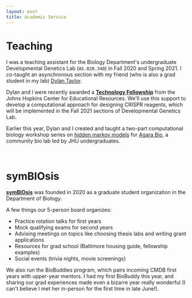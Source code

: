 ```yaml
---
layout: post
title: Academic Service
---
```

# Teaching

I was a teaching assistant for the Biology Department's undergraduate Developmental Genetics Lab (`AS.020.340`) in Fall 2020 and Spring 2021. I co-taught an asynchronous section with my friend (who is also a grad student in my lab) [Dylan Taylor](https://github.com/dtaylo95). 

Dylan and I were recently awarded a **[Technology Fellowship](https://cer.jhu.edu/techfellows)** from the Johns Hopkins Center for Educational Resources. We'll use this support to develop a computational approach for designing CRISPR reagents, which will be implemented in the Fall 2021 sections of Developmental Genetics Lab. 

Earlier this year, Dylan and I created and taught a two-part computational biology workshop series on [hidden markov models](https://github.com/scarioscia/hmm_workshop) for [Agara Bio](https://www.agarabio.org/), a community bio lab led by JHU undergraduates.


<br />

# symBIOsis

**[symBIOsis](https://sites.krieger.jhu.edu/symbiosis/)** was founded in 2020 as a graduate student organization in the Department of Biology.

A few things our 5-person board organizes:

* Practice rotation talks for first years
* Mock qualifying exams for second years
* Advising meetings on topics like choosing thesis labs and writing grant applications
* Resources for grad school (Baltimore housing guide, fellowship examples)
* Social events (trivia nights, movie screenings)

We also run the BioBuddies program, which pairs incoming CMDB first years with upper-year mentors. I had my first BioBuddy this year, and sharing our grad experiences made even a bizarre year really wonderful (I can't believe I met her in-person for the first time in late June!). 



